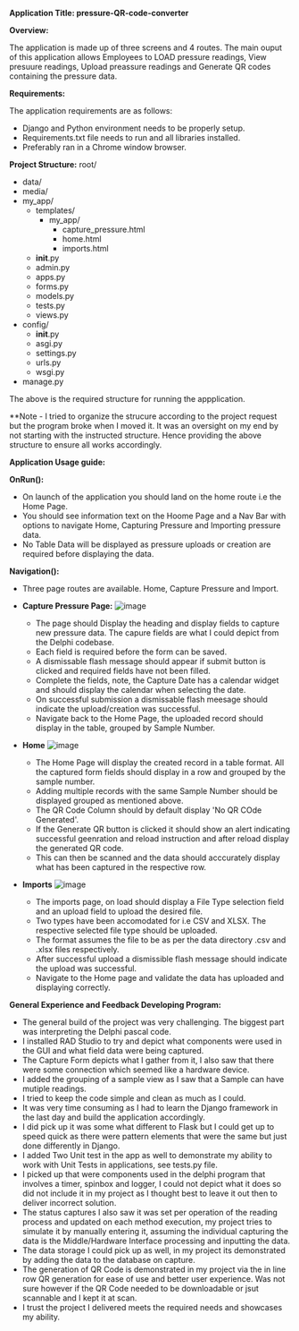 **Application Title: pressure-QR-code-converter**

**Overview:**

The application is made up of three screens and 4 routes. The main ouput of this application allows Employees to LOAD pressure readings, View presuure readings, Upload preassure readings and 
Generate QR codes containing the pressure data.

**Requirements:**

The application requirements are as follows:

- Django and Python environment needs to be properly setup.
- Requirements.txt file needs to run and all libraries installed.
- Preferably ran in a Chrome window browser.

**Project Structure:**
root/
  - data/
  - media/
  - my_app/
      - templates/
        - my_app/
           - capture_pressure.html
           - home.html
           - imports.html
      - __init__.py
      - admin.py
      - apps.py
      - forms.py
      - models.py
      - tests.py
      - views.py
  - config/
      - __init__.py
      - asgi.py
      - settings.py
      - urls.py
      - wsgi.py
  - manage.py

The above is the required structure for running the appplication.

**Note - I tried to organize the strucure according to the project request but the program broke when I moved it. It was an oversight on my end by not starting with the instructed structure. Hence providing the above structure to ensure all works accordingly.

**Application Usage guide:**

**OnRun():**
- On launch of the application you should land on the home route i.e the Home Page.
- You should see information text on the Hoome Page and a Nav Bar with options to navigate Home, Capturing Pressure and Importing pressure data.
- No Table Data will be displayed as pressure uploads or creation are required before displaying the data.

**Navigation():**
- Three page routes are available. Home, Capture Pressure and Import.
  
- **Capture Pressure Page:**
  ![image](https://github.com/user-attachments/assets/7fd7b061-3611-471a-a5f3-e0884cfa2b65)

  - The page should Display the heading and display fields to capture new pressure data. The capure fields are what I could depict from the Delphi codebase.
  - Each field is required before the form can be saved.
  - A dismissable flash message should appear if submit button is clicked and required fields have not been filled.
  - Complete the fields, note, the Capture Date has a calendar widget and should display the calendar when selecting the date.
  - On successful submission a dismissable flash meesage should indicate the upload/creation was successful.
  - Navigate back to the Home Page, the uploaded record should display in the table, grouped by Sample Number.
  
- **Home**
  ![image](https://github.com/user-attachments/assets/76adb97c-1434-4cbc-94d8-0719b4748c16)

  - The Home Page will display the created record in a table format. All the captured form fields should display in a row and grouped by the sample number.
  - Adding multiple records with the same Sample Number should be displayed grouped as mentioned above.
  - The QR Code Column should by default display 'No QR COde Generated'.
  - If the Generate QR button is clicked it should show an alert indicating successful geenration and reload instruction and after reload display the generated QR code.
  - This can then be scanned and the data should acccurately display what has been captured in the respective row.

- **Imports**
  ![image](https://github.com/user-attachments/assets/c7357ba0-7c34-4f0d-a00a-7c2db0e12096)

  -  The imports page, on load should display a File Type selection field and an upload field to upload the desired file.
  -  Two types have been accomodated for i.e CSV and XLSX. The respective selected file type should be uploaded.
  -  The format assumes the file to be as per the data directory .csv and .xlsx files respectively.
  -  After successful upload a dismissible flash message should indicate the upload was successful.
  -  Navigate to the Home page and validate the data has uploaded and displaying correctly.

**General Experience and Feedback Developing Program:**
  - The general build of the project was very challenging. The biggest part was interpreting the Delphi pascal code.
  - I installed RAD Studio to try and depict what components were used in the GUI and what field data were being captured.
  - The Capture Form depicts what I gather from it, I also saw that there were some connection which seemed like a hardware device.
  - I added the grouping of a sample view as I saw that a Sample can have mutiple readings.
  - I tried to keep the code simple and clean as much as I could.
  - It was very time consuming as I had to learn the Django framework in the last day and build the application accordingly.
  - I did pick up it was some what different to Flask but I could get up to speed quick as there were pattern elements that were the same but just done differently in Django.
  - I added Two Unit test in the app as well to demonstrate my ability to work with Unit Tests in applications, see tests.py file.
  - I picked up that were components used in the delphi program that involves a timer, spinbox and logger, I could not depict what it does so did not include it in my project
    as I thought best to leave it out then to deliver incorrect solution.
  - The status captures I also saw it was set per operation of the reading process and updated on each method execution, my project tries to simulate it by manually entering it, assuming the      individual capturing the data is the Middle/Hardware Interface processing and inputting the data.
  - The data storage I could pick up as well, in my project its demonstrated by adding the data to the database on capture.
  - The generation of QR Code is demonstrated in my project via the in line row QR generation for ease of use and better user experience. Was not sure however if the QR Code needed to be 
    downloadable or jsut scannable and I kept it at scan.
  - I trust the project I delivered meets the required needs and showcases my ability. 

